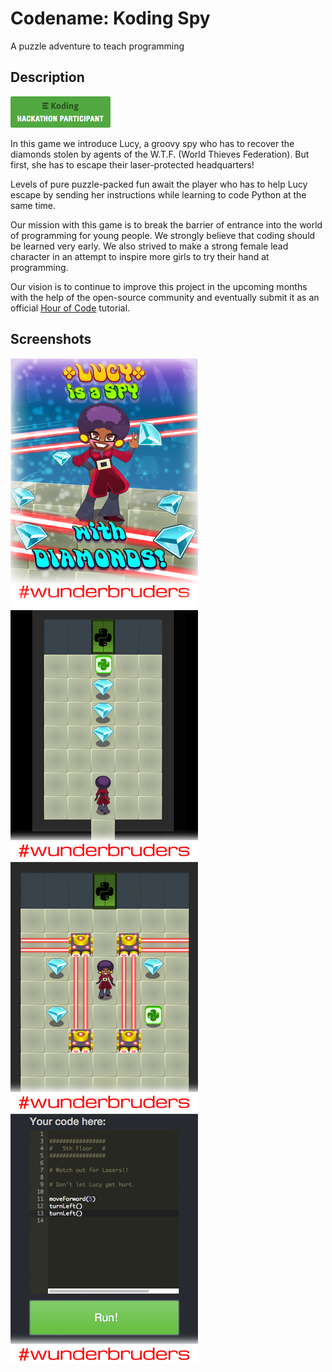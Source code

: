# Codename: Koding Spy

A puzzle adventure to teach programming

## Description

[![Koding Hackathon](/images/badge.png?raw=true "Koding Hackathon")](https://koding.com/Hackathon)

In this game we introduce Lucy, a groovy spy who has to recover the diamonds stolen by agents of the W.T.F. (World Thieves Federation). But first, she has to escape their laser-protected headquarters!

Levels of pure puzzle-packed fun await the player who has to help Lucy escape by sending her instructions while learning to code Python at the same time.

Our mission with this game is to break the barrier of entrance into the world of programming for young people. We strongly believe that coding should be learned very early. We also strived to make a strong female lead character in an attempt to inspire more girls to try their hand at programming.

Our vision is to continue to improve this project in the upcoming months with the help of the open-source community and eventually submit it as an official [Hour of Code](http://hourofcode.com/) tutorial.


## Screenshots

![Koding Hackathon](/images/screenshot01.png?raw=true "Koding Hackathon")
![Koding Hackathon](/images/screenshot02.png?raw=true "Koding Hackathon")
![Koding Hackathon](/images/screenshot03.png?raw=true "Koding Hackathon")
![Koding Hackathon](/images/screenshot04.png?raw=true "Koding Hackathon")
